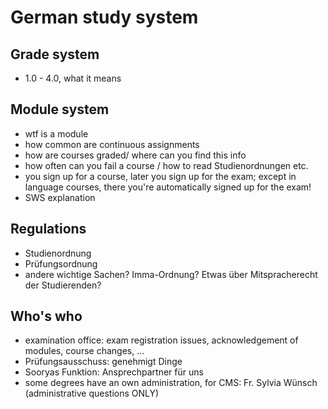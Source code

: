 # German study system

## Grade system
- 1.0 - 4.0, what it means

## Module system
- wtf is a module
- how common are continuous assignments
- how are courses graded/ where can you find this info
- how often can you fail a course / how to read Studienordnungen etc.
- you sign up for a course, later you sign up for the exam; except in language courses, there you're automatically signed up for the exam!
- SWS explanation

## Regulations
- Studienordnung
- Prüfungsordnung
- andere wichtige Sachen? Imma-Ordnung? Etwas über Mitspracherecht der Studierenden?

## Who's who
- examination office: exam registration issues, acknowledgement of modules, course changes, ...
- Prüfungsausschuss: genehmigt Dinge
- Sooryas Funktion: Ansprechpartner für uns
- some degrees have an own administration, for CMS: Fr. Sylvia Wünsch (administrative questions ONLY)

